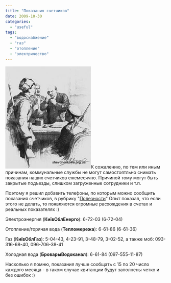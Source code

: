```yaml
---
title: "Показания счетчиков"
date: 2009-10-30
categories: 
  - "useful"
tags: 
  - "водоснабжение"
  - "газ"
  - "отопление"
  - "электричество"
---
```


![Показания счетчиков, Бровары](/wp-content/uploads/2009/10/Lenin.jpg "Показания счетчиков, Бровары")К сожалению, по тем или иным причинам, коммунальные службы не могут самостоятльно снимать показания наших счетчиков ежемесячно. Причиной тому могут быть закрытые подъезды, слишком загруженные сотрудники и т.п.

Поэтому я решил добавить телефоны, по которым можно сообщить показания счетчиков, в рубрику "[Полезности](http://shevchenko4a.brovary.org/category/useful/)" Опыт показал, что если этого не делать, то появляются огромные расхождения в счетах и реальных показателях :)

Электроэнергия (**КиївОблЕнерго**): 6-72-03 (6-72-04)

Отопление/горячая вода (**Тепломережа**): 6-61-86 (6-61-36)

Газ (**КиївОблГаз**): 5-04-43, 4-23-91, 3-48-79, 3-02-52, а также моб: 093-316-68-40, 096-706-38-41

Холодная вода (**БроварыВодоканал**): 6-61-84 (097-555-11-87)

Насколько я помню, показания лучше сообщать с 15 по 20 число каждого месяца - в таком случае квитанции будут заполнены четко и без ошибок :)

<!--more-->
